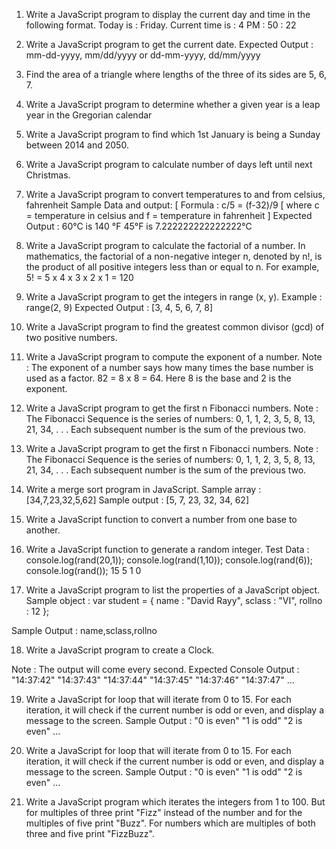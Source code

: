 1. Write a JavaScript program to display the current day and time in the following format.
Today is : Friday.
Current time is : 4 PM : 50 : 22

2. Write a JavaScript program to get the current date.
Expected Output :
mm-dd-yyyy, mm/dd/yyyy or dd-mm-yyyy, dd/mm/yyyy

3. Find the area of a triangle where lengths of the three of its sides are 5, 6, 7.

4. Write a JavaScript program to determine whether a given year is a leap year in the Gregorian calendar

5. Write a JavaScript program to find which 1st January is being a Sunday between 2014 and 2050.

6. Write a JavaScript program to calculate number of days left until next Christmas.

7. Write a JavaScript program to convert temperatures to and from celsius, fahrenheit
Sample Data and output:
[ Formula : c/5 = (f-32)/9
[ where c = temperature in celsius and f = temperature in fahrenheit ]
Expected Output : 60°C is 140 °F 45°F is 7.222222222222222°C

8. Write a JavaScript program to calculate the factorial of a number.
In mathematics, the factorial of a non-negative integer n, denoted by n!, is the product of all positive integers less than or equal to n. For example, 5! = 5 x 4 x 3 x 2 x 1 = 120

9. Write a JavaScript program to get the integers in range (x, y).
Example : range(2, 9)
Expected Output : [3, 4, 5, 6, 7, 8]

10. Write a JavaScript program to find the greatest common divisor (gcd) of two positive numbers.

11. Write a JavaScript program to compute the exponent of a number.
Note : The exponent of a number says how many times the base number is used as a factor.
82 = 8 x 8 = 64. Here 8 is the base and 2 is the exponent.

12. Write a JavaScript program to get the first n Fibonacci numbers.
Note : The Fibonacci Sequence is the series of numbers: 0, 1, 1, 2, 3, 5, 8, 13, 21, 34, . . . Each subsequent number is the sum of the previous two.

13. Write a JavaScript program to get the first n Fibonacci numbers.
Note : The Fibonacci Sequence is the series of numbers: 0, 1, 1, 2, 3, 5, 8, 13, 21, 34, . . . Each subsequent number is the sum of the previous two.

14. Write a merge sort program in JavaScript.
Sample array : [34,7,23,32,5,62]
Sample output : [5, 7, 23, 32, 34, 62]

15. Write a JavaScript function to convert a number from one base to another.

16. Write a JavaScript function to generate a random integer.
Test Data :
console.log(rand(20,1));
console.log(rand(1,10));
console.log(rand(6));
console.log(rand());
15
5
1
0

17. Write a JavaScript program to list the properties of a JavaScript object.
Sample object :
var student = {
name : "David Rayy",
sclass : "VI",
rollno : 12 };

Sample Output : name,sclass,rollno

18. Write a JavaScript program to create a Clock.

Note : The output will come every second.
Expected Console Output :
"14:37:42"
"14:37:43"
"14:37:44"
"14:37:45"
"14:37:46"
"14:37:47"
...

19. Write a JavaScript for loop that will iterate from 0 to 15. For each iteration, it will check if the current number is odd or even, and display a message to the screen.
Sample Output :
"0 is even"
"1 is odd"
"2 is even"
...

19. Write a JavaScript for loop that will iterate from 0 to 15. For each iteration, it will check if the current number is odd or even, and display a message to the screen.
Sample Output :
"0 is even"
"1 is odd"
"2 is even"
…

20. Write a JavaScript program which iterates the integers from 1 to 100. But for multiples of three print "Fizz" instead of the number and for the multiples of five print "Buzz". For numbers which are multiples of both three and five print "FizzBuzz".
